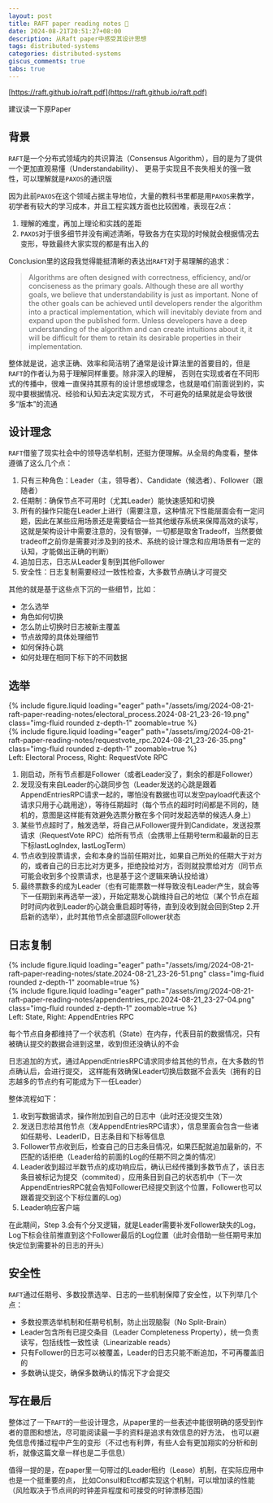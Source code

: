 ```yaml
---
layout: post
title: RAFT paper reading notes 📝
date: 2024-08-21T20:51:27+08:00
description: 从Raft paper中感受其设计思想
tags: distributed-systems
categories: distributed-systems
giscus_comments: true
tabs: true
---
```


[https://raft.github.io/raft.pdf](https://raft.github.io/raft.pdf)

建议读一下原Paper

## 背景

`RAFT`是一个分布式领域内的共识算法（Consensus Algorithm），目的是为了提供一个更加直观易懂（Understandability）、
更易于实现且不丧失相关的强一致性，可以理解就是`PAXOS`的通识版

因为此前`PAXOS`在这个领域占据主导地位，大量的教科书里都是用`PAXOS`来教学，初学者有较大的学习成本，并且工程实践方面也比较困难，表现在2点：

1. 理解的难度，再加上理论和实践的差距
2. `PAXOS`对于很多细节并没有阐述清晰，导致各方在实现的时候就会根据情况去变形，导致最终大家实现的都是有出入的

Conclusion里的这段我觉得能挺清晰的表达出`RAFT`对于易理解的追求：

> Algorithms are often designed with correctness, efficiency, and/or conciseness as the primary goals. Although these are all worthy goals, we believe that understandability is just as important. None of the other goals can be achieved until developers render the algorithm into a practical implementation, which will inevitably deviate from and expand upon the published form. Unless developers have a deep understanding of the algorithm and can create intuitions about it, it will be difficult for them to retain its desirable properties in their implementation.

整体就是说，追求正确、效率和简洁明了通常是设计算法里的首要目的，但是`RAFT`的作者认为易于理解同样重要。除非深入的理解，
否则在实现或者在不同形式的传播中，很难一直保持其原有的设计思想或理念，也就是咱们前面说到的，实现中要根据情况、经验和认知去决定实现方式，
不可避免的结果就是会导致很多“版本”的流通

## 设计理念

`RAFT`借鉴了现实社会中的领导选举机制，还挺方便理解。从全局的角度看，整体遵循了这么几个点：

1. 只有三种角色：Leader（主，领导者）、Candidate（候选者）、Follower（跟随者）
2. 任期制：确保节点不可用时（尤其Leader）能快速感知和切换
3. 所有的操作只能在Leader上进行（需要注意，这种情况下性能层面会有一定问题，因此在某些应用场景还是需要结合一些其他缓存系统来保障高效的读写，这就是架构设计中需要注意的，没有银弹，一切都是取舍Tradeoff，当然要做tradeoff之前你是需要对涉及到的技术、系统的设计理念和应用场景有一定的认知，才能做出正确的判断）
4. 追加日志，日志从Leader复制到其他Follower
5. 安全性：日志复制需要经过一致性检查，大多数节点确认才可提交

其他的就是基于这些点下沉的一些细节，比如：

- 怎么选举
- 角色如何切换
- 怎么防止切换时日志被新主覆盖
- 节点故障的具体处理细节
- 如何保持心跳
- 如何处理在相同下标下的不同数据

## 选举

<div class="row mt-3">
    <div class="col-sm mt-0 mb-0">
        {% include figure.liquid loading="eager" path="/assets/img/2024-08-21-raft-paper-reading-notes/electoral_process.2024-08-21_23-26-19.png" class="img-fluid rounded z-depth-1" zoomable=true %}
    </div>
    <div class="col-sm mt-0 mb-0">
        {% include figure.liquid loading="eager" path="/assets/img/2024-08-21-raft-paper-reading-notes/requestvote_rpc.2024-08-21_23-26-35.png" class="img-fluid rounded z-depth-1" zoomable=true %}
    </div>
</div>
<div class="caption mt-0">
    Left: Electoral Process, Right: RequestVote RPC
</div>

1. 刚启动，所有节点都是Follower（或者Leader没了，剩余的都是Follower）
2. 发现没有来自Leader的心跳同步包（Leader发送的心跳是跟着AppendEntriesRPC请求一起的，哪怕没有数据也可以发空payload代表这个请求只用于心跳用途），等待任期超时（每个节点的超时时间都是不同的，随机的，意图是这样能有效避免选票分散在多个同时发起选举的候选人身上）
3. 某些节点超时了，触发选举，将自己从Follower提升到Candidate，发送投票请求（RequestVote RPC）给所有节点（会携带上任期号term和最新的日志下标lastLogIndex, lastLogTerm）
4. 节点收到投票请求，会和本身的当前任期对比，如果自己所处的任期大于对方的，或者自己的日志比对方更多，拒绝投给对方，否则就投票给对方（同节点可能会收到多个投票请求，也是基于这个逻辑来确认投给谁）
5. 最终票数多的成为Leader（也有可能票数一样导致没有Leader产生，就会等下一任期到来再选举一波），开始定期发心跳维持自己的地位（某个节点在超时时间内收到Leader的心跳会重启超时等待，直到没收到就会回到Step 2.开启新的选举），此时其他节点全部退回Follower状态

## 日志复制

<div class="row mt-3">
    <div class="col-sm mt-0 mb-0">
        {% include figure.liquid loading="eager" path="/assets/img/2024-08-21-raft-paper-reading-notes/state.2024-08-21_23-26-51.png" class="img-fluid rounded z-depth-1" zoomable=true %}
    </div>
    <div class="col-sm mt-0 mb-0">
        {% include figure.liquid loading="eager" path="/assets/img/2024-08-21-raft-paper-reading-notes/appendentries_rpc.2024-08-21_23-27-04.png" class="img-fluid rounded z-depth-1" zoomable=true %}
    </div>
</div>
<div class="caption mt-0">
    Left: State, Right: AppendEntries RPC
</div>

每个节点自身都维持了一个状态机（State）在内存，代表目前的数据情况，只有被确认提交的数据会进到这里，收到但还没确认的不会

日志追加的方式，通过AppendEntriesRPC请求同步给其他的节点，在大多数的节点确认后，会进行提交，
这样能有效确保Leader切换后数据不会丢失（拥有的日志越多的节点约有可能成为下一任Leader）

整体流程如下：

1. 收到写数据请求，操作附加到自己的日志中（此时还没提交生效）
2. 发送日志给其他节点（发AppendEntriesRPC请求），信息里面会包含一些诸如任期号、LeaderID，日志条目和下标等信息
3. Follower节点收到后，检查自己的日志条目情况，如果匹配就追加最新的，不匹配的话拒绝（Leader给的前面的Log的任期不同之类的情况）
4. Leader收到超过半数节点的成功响应后，确认已经传播到多数节点了，该日志条目被标记为提交（commited），应用条目到自己的状态机中（下一次AppendEntriesRPC就会告知Follower已经提交到这个位置，Follower也可以跟着提交到这个下标位置的Log）
5. Leader响应客户端

在此期间，Step 3.会有个分叉逻辑，就是Leader需要补发Follower缺失的Log，
Log下标会往前推直到这个Follower最后的Log位置（此时会借助一些任期号来加快定位到需要补的日志的开头）

## 安全性

`RAFT`通过任期号、多数投票选举、日志的一些机制保障了安全性，以下列举几个点：

- 多数投票选举机制和任期号机制，防止出现脑裂（No Split-Brain）
- Leader包含所有已提交条目（Leader Completeness Property），统一负责读写，包括线性一致性读（Linearizable reads）
- 只有Follower的日志可以被覆盖，Leader的日志只能不断追加，不可再覆盖旧的
- 多数确认提交，确保多数确认的情况下才会提交

## 写在最后

整体过了一下`RAFT`的一些设计理念，从paper里的一些表述中能很明确的感受到作者的意图和想法，尽可能阅读最一手的资料是追求有效信息的好方法，
也可以避免信息传播过程中产生的变形（不过也有利弊，有些人会有更加翔实的分析和剖析，就像这篇文章一样也是二手信息）

值得一提的是，在paper里一句带过的Leader租约（Lease）机制，在实际应用中也是一个挺重要的点，
比如Consul和Etcd都实现这个机制，可以增加读的性能（风险取决于节点间的时钟差异程度和可接受的时钟漂移范围）
